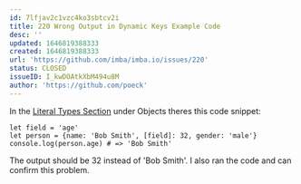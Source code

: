 ```yaml
---
id: 7lfjav2c1vzc4ko3sbtcv2i
title: 220 Wrong Output in Dynamic Keys Example Code
desc: ''
updated: 1646819388333
created: 1646819388333
url: 'https://github.com/imba/imba.io/issues/220'
status: CLOSED
issueID: I_kwDOAtkXbM494u8M
author: 'https://github.com/poeck'
---
```

In the [Literal Types Section](https://imba.io/language/literal-types#objects) under Objects theres this code snippet:
```
let field = 'age'
let person = {name: 'Bob Smith', [field]: 32, gender: 'male'}
console.log(person.age) # => 'Bob Smith'
```
The output should be 32 instead of 'Bob Smith'.
I also ran the code and can confirm this problem.
